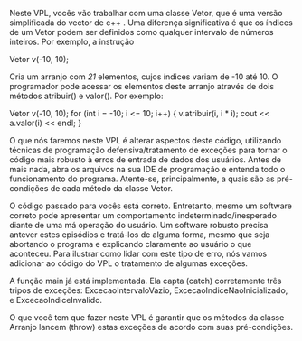 Neste VPL, vocês vão trabalhar com uma classe Vetor, que é uma versão simplificada do vector de c++ . Uma diferença significativa é que os índices de um Vetor podem ser definidos como qualquer intervalo de números inteiros. Por exemplo, a instrução

Vetor<int> v(-10, 10);

Cria um arranjo com *21* elementos, cujos índices variam de -10 até 10. O programador pode acessar os elementos deste arranjo através de dois métodos atribuir() e valor(). Por exemplo:

Vetor<int> v(-10, 10);
for (int i = -10; i <= 10; i++) {
  v.atribuir(i, i * i);
  cout << a.valor(i) << endl;
}

O que nós faremos neste VPL é alterar aspectos deste código, utilizando técnicas de programação defensiva/tratamento de exceções para tornar o código mais robusto à erros de entrada de dados dos usuários. Antes de mais nada, abra os arquivos na sua IDE de programação e entenda todo o funcionamento do programa. Atente-se, principalmente, a quais são as pré-condições de cada método da classe Vetor.

O código passado para vocês está correto. Entretanto, mesmo um software correto pode apresentar um comportamento indeterminado/inesperado diante de uma má operação do usuário. Um software robusto precisa antever estes episódios e tratá-los de alguma forma, mesmo que seja abortando o programa e explicando claramente ao usuário o que aconteceu. Para ilustrar como lidar com este tipo de erro, nós vamos adicionar ao código do VPL o tratamento de algumas exceções.

A função main já está implementada. Ela capta (catch) corretamente três tripos de exceções: ExcecaoIntervaloVazio, ExcecaoIndiceNaoInicializado, e ExcecaoIndiceInvalido.

O que você tem que fazer neste VPL é garantir que os métodos da classe Arranjo lancem (throw) estas exceções de acordo com suas pré-condições.
